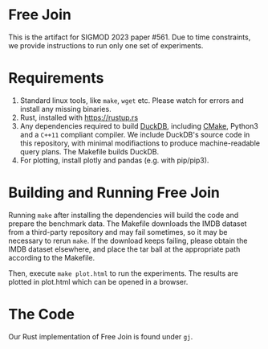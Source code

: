 # Free Join

This is the artifact for SIGMOD 2023 paper #561. 
Due to time constraints, we provide instructions to run only one set of experiments. 

# Requirements

1. Standard linux tools, like `make`, `wget` etc. Please watch for errors and install any missing binaries. 
2. Rust, installed with https://rustup.rs
3. Any dependencies required to build [DuckDB](https://github.com/duckdb/duckdb#development), including [CMake](https://cmake.org), Python3 and a `C++11` compliant compiler. We include DuckDB's source code in this repository, with minimal modifiactions to produce machine-readable query plans. The Makefile builds DuckDB. 
4. For plotting, install plotly and pandas (e.g. with pip/pip3). 

# Building and Running Free Join
Running `make` after installing the dependencies will build the code and prepare the benchmark data.
The Makefile downloads the IMDB dataset from a third-party repository and may fail sometimes, 
so it may be necessary to rerun `make`. 
If the download keeps failing, please obtain the IMDB dataset elsewhere, and place the tar ball 
at the appropriate path according to the Makefile.

Then, execute `make plot.html` to run the experiments. The results are plotted in plot.html which can be opened in a browser. 

# The Code
Our Rust implementation of Free Join is found under `gj`. 
